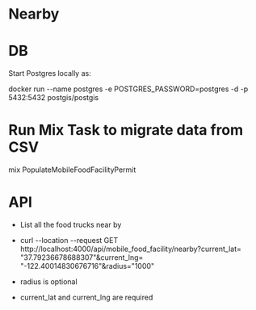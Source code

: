# Nearby

# DB 
Start Postgres locally as:

docker run --name postgres -e POSTGRES_PASSWORD=postgres -d -p 5432:5432 postgis/postgis

# Run Mix Task to migrate data from CSV

mix PopulateMobileFoodFacilityPermit

# API
- List all the food trucks near by

- curl --location --request GET http://localhost:4000/api/mobile_food_facility/nearby?current_lat= "37.79236678688307"&current_lng= "-122.40014830676716"&radius="1000"

- radius is optional
- current_lat and current_lng are required




